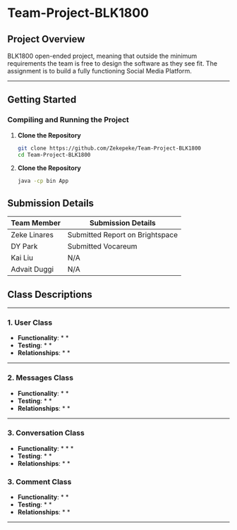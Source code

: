 # Team-Project-BLK1800

## Project Overview
BLK1800 open-ended project, meaning that outside the minimum 
requirements the team is free to design the software as they
see fit. The assignment is to build a fully 
functioning Social Media Platform.

---

## Getting Started

### Compiling and Running the Project
1. **Clone the Repository**
   ```bash
   git clone https://github.com/Zekepeke/Team-Project-BLK1800
   cd Team-Project-BLK1800
2. **Clone the Repository**
   ```bash
   java -cp bin App

## Submission Details

| Team Member | Submission Details              |
|-------------|---------------------------------|
| Zeke Linares  | Submitted Report on Brightspace |
| DY Park   | Submitted Vocareum              |
| Kai Liu   | N/A                             |
| Advait Duggi   | N/A                             |

## Class Descriptions

---

### 1. User Class
* **Functionality**:
    * 
    * 
* **Testing**:
    * 
    * 
* **Relationships**:
    * 
    * 

---

### 2. Messages Class
* **Functionality**:
    * 
    * 
* **Testing**:
    *
    *                  
* **Relationships**:
    *
    *
---

### 3. Conversation Class
* **Functionality**:
    *
    *
    *
* **Testing**:
    *
    *
* **Relationships**:
    *
    *

### 3. Comment Class
* **Functionality**:
    *
    *
* **Testing**:
    *
    *
* **Relationships**:
  *
  *  
---

